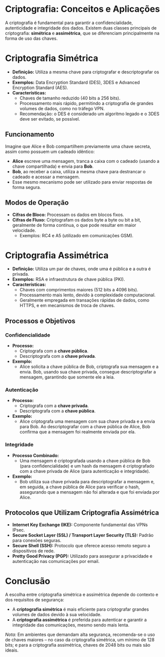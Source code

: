 # Criptografia: Conceitos e Aplicações

A criptografia é fundamental para garantir a confidencialidade, autenticidade e integridade dos dados. Existem duas classes principais de criptografia: **simétrica** e **assimétrica**, que se diferenciam principalmente na forma de uso das chaves.

# Criptografia Simétrica

- **Definição:** Utiliza a mesma chave para criptografar e descriptografar os dados.
- **Exemplos:** Data Encryption Standard (DES), 3DES e Advanced Encryption Standard (AES).
- **Características:**
  - Chaves de tamanho reduzido (40 bits a 256 bits).
  - Processamento mais rápido, permitindo a criptografia de grandes volumes de dados, como no tráfego VPN.
  - Recomendação: o DES é considerado um algoritmo legado e o 3DES deve ser evitado, se possível.

## Funcionamento

Imagine que Alice e Bob compartilhem previamente uma chave secreta, assim como possuem um cadeado idêntico:
- **Alice** escreve uma mensagem, tranca a caixa com o cadeado (usando a chave compartilhada) e envia para **Bob**.
- **Bob**, ao receber a caixa, utiliza a mesma chave para destrancar o cadeado e acessar a mensagem.
- Esse mesmo mecanismo pode ser utilizado para enviar respostas de forma segura.

## Modos de Operação

- **Cifras de Bloco:** Processam os dados em blocos fixos.
- **Cifras de Fluxo:** Criptografam os dados byte a byte ou bit a bit, geralmente de forma contínua, o que pode resultar em maior velocidade.
  - Exemplos: RC4 e A5 (utilizado em comunicações GSM).

# Criptografia Assimétrica

- **Definição:** Utiliza um par de chaves, onde uma é pública e a outra é privada.
- **Exemplos:** RSA e infraestrutura de chave pública (PKI).
- **Características:**
  - Chaves com comprimentos maiores (512 bits a 4096 bits).
  - Processamento mais lento, devido à complexidade computacional.
  - Geralmente empregada em transações rápidas de dados, como HTTPS, e em mecanismos de troca de chaves.

## Processos e Objetivos

### Confidencialidade

- **Processo:**
  - Criptografa com a **chave pública**.
  - Descriptografa com a **chave privada**.
- **Exemplo:**
  - Alice solicita a chave pública de Bob, criptografa sua mensagem e a envia. Bob, usando sua chave privada, consegue descriptografar a mensagem, garantindo que somente ele a leia.

### Autenticação

- **Processo:**
  - Criptografa com a **chave privada**.
  - Descriptografa com a **chave pública**.
- **Exemplo:**
  - Alice criptografa uma mensagem com sua chave privada e a envia para Bob. Ao descriptografar com a chave pública de Alice, Bob confirma que a mensagem foi realmente enviada por ela.

### Integridade

- **Processo Combinado:**
  - Uma mensagem é criptografada usando a chave pública de Bob (para confidencialidade) e um hash da mensagem é criptografado com a chave privada de Alice (para autenticação e integridade).
- **Exemplo:**
  - Bob utiliza sua chave privada para descriptografar a mensagem e, em seguida, a chave pública de Alice para verificar o hash, assegurando que a mensagem não foi alterada e que foi enviada por Alice.

## Protocolos que Utilizam Criptografia Assimétrica

- **Internet Key Exchange (IKE):** Componente fundamental das VPNs IPsec.
- **Secure Socket Layer (SSL) / Transport Layer Security (TLS):** Padrão para conexões seguras.
- **Secure Shell (SSH):** Protocolo que oferece acesso remoto seguro a dispositivos de rede.
- **Pretty Good Privacy (PGP):** Utilizado para assegurar a privacidade e autenticação nas comunicações por email.

# Conclusão

A escolha entre criptografia simétrica e assimétrica depende do contexto e dos requisitos de segurança:
- A **criptografia simétrica** é mais eficiente para criptografar grandes volumes de dados devido à sua velocidade.
- A **criptografia assimétrica** é preferida para autenticar e garantir a integridade das comunicações, mesmo sendo mais lenta.

*Nota:* Em ambientes que demandam alta segurança, recomenda-se o uso de chaves maiores – no caso da criptografia simétrica, um mínimo de 128 bits; e para a criptografia assimétrica, chaves de 2048 bits ou mais são ideais.